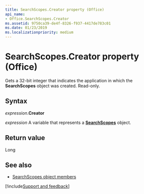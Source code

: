 ```yaml
---
title: SearchScopes.Creator property (Office)
api_name:
- Office.SearchScopes.Creator
ms.assetid: 9750ca39-de4f-8326-f937-4417de783c01
ms.date: 01/23/2019
ms.localizationpriority: medium
---
```



# SearchScopes.Creator property (Office)

Gets a 32-bit integer that indicates the application in which the **SearchScopes** object was created. Read-only.


## Syntax

_expression_.**Creator**

_expression_ A variable that represents a **[SearchScopes](Office.SearchScopes.md)** object.


## Return value

Long


## See also

- [SearchScopes object members](overview/Library-Reference/searchscopes-members-office.md)



[!include[Support and feedback](~/includes/feedback-boilerplate.md)]
